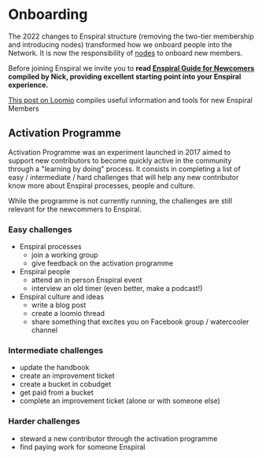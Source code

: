 # Onboarding

The 2022 changes to Enspiral structure (removing the two-tier membership and introducing nodes) transformed how we onboard people into the Network. It is now the responsibility of [nodes](/nodes/README.md) to onboard new members.

Before joining Enspiral we invite you to **read [Enspiral Guide for Newcomers](guides/newcomers.md) compiled by Nick, providing excellent starting point into your Enspiral experience.**

[This post on Loomio](https://www.loomio.com/d/eUqFhOdN/introductions-and-readme-2019) compiles useful information and tools for new Enspiral Members

## Activation Programme

Activation Programme was an experiment launched in 2017 aimed to support new contributors to become quickly active in the community through a "learning by doing" process. It consists in completing a list of easy / intermediate / hard challenges that will help any new contributor know more about Enspiral processes, people and culture.

While the programme is not currently running, the challenges are still relevant for the newcommers to Enspiral.

### Easy challenges

* Enspiral processes
  * join a working group
  * give feedback on the activation programme
* Enspiral people
  * attend an in person Enspiral event
  * interview an old timer (even better, make a podcast!)
* Enspiral culture and ideas
  * write a blog post
  * create a loomio thread
  * share something that excites you on Facebook group / watercooler channel

### Intermediate challenges

* update the handbook
* create an improvement ticket
* create a bucket in cobudget
* get paid from a bucket
* complete an improvement ticket \(alone or with someone else\)

### Harder challenges

* steward a new contributor through the activation programme
* find paying work for someone Enspiral